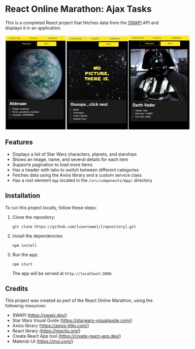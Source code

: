# React Online Marathon: Ajax Tasks

This is a completed React project that fetches data from the [SWAPI](https://swapi.dev/) API and displays it in an application.

<div style="display:flex">
  <img src="/public/api.jpg" alt="Screenshots" width="200" style="flex: 1">
  <img src="/public/api2.jpg" alt="Screenshots" width="200" style="flex: 1">
  <img src="/public/api3.jpg" alt="Screenshots" width="200" style="flex: 1">
</div>


## Features

- Displays a list of Star Wars characters, planets, and starships
- Shows an image, name, and several details for each item
- Supports pagination to load more items
- Has a header with tabs to switch between different categories
- Fetches data using the Axios library and a custom service class
- Has a root element `App` located in the `/src/components/App/` directory

## Installation

To run this project locally, follow these steps:

1. Clone the repository:

   ```
   git clone https://github.com/[username]/[repository].git
   ```

2. Install the dependencies:

   ```
   npm install
   ```

3. Run the app:

   ```
   npm start
   ```

   The app will be served at `http://localhost:3000`.

## Credits

This project was created as part of the React Online Marathon, using the following resources:

- SWAPI (https://swapi.dev/)
- Star Wars Visual Guide (https://starwars-visualguide.com/)
- Axios library (https://axios-http.com/)
- React library (https://reactjs.org/)
- Create React App tool (https://create-react-app.dev/)
- Material-UI (https://mui.com/)
